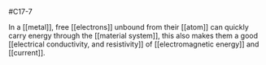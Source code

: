 #C17-7

In a [[metal]], free [[electrons]] unbound from their [[atom]] can quickly carry energy through the [[material system]], this also makes them a good [[electrical conductivity, and resistivity]] of [[electromagnetic energy]] and [[current]].